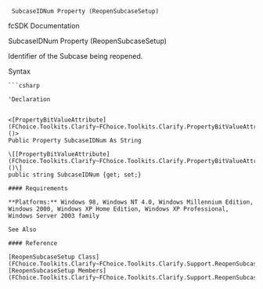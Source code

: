 ﻿     SubcaseIDNum Property (ReopenSubcaseSetup)                                                   

fcSDK Documentation

SubcaseIDNum Property (ReopenSubcaseSetup)

Identifier of the Subcase being reopened.

Syntax

```vbnet
```csharp

'Declaration
 

<[PropertyBitValueAttribute](FChoice.Toolkits.Clarify~FChoice.Toolkits.Clarify.PropertyBitValueAttribute.md)()>
Public Property SubcaseIDNum As String

\[[PropertyBitValueAttribute](FChoice.Toolkits.Clarify~FChoice.Toolkits.Clarify.PropertyBitValueAttribute.md)()\]
public string SubcaseIDNum {get; set;}

#### Requirements

**Platforms:** Windows 98, Windows NT 4.0, Windows Millennium Edition, Windows 2000, Windows XP Home Edition, Windows XP Professional, Windows Server 2003 family

See Also

#### Reference

[ReopenSubcaseSetup Class](FChoice.Toolkits.Clarify~FChoice.Toolkits.Clarify.Support.ReopenSubcaseSetup.md)  
[ReopenSubcaseSetup Members](FChoice.Toolkits.Clarify~FChoice.Toolkits.Clarify.Support.ReopenSubcaseSetup_members.md)